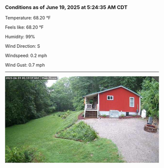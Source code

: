 ### Conditions as of June 19, 2025 at 5:24:35 AM CDT 

Temperature: 68.20 &deg;F

Feels like: 68.20 &deg;F

Humidity: 99%

Wind Direction: S

Windspeed: 0.2 mph

Wind Gust: 0.7 mph

---

<img src="./images/latest.jpeg"/>

